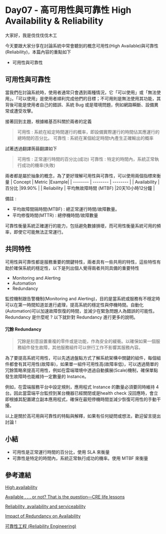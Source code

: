 # Day07 - 高可用性與可靠性 High Availability & Reliability

大家好，我是伐伐伐伐木工

今天要跟大家分享在討論系統中常會聽到的概念可用性(High Available)與可靠性(Reliability)，本篇內容的重點如下
- 可用性與可靠性

## 可用性與可靠性
當我們在討論系統時，使用者通常只會遇到兩種情況，它「可以使用」或「無法使用」。「可以使用」是使用者順利完成他們的目標；不可用則是無法使用其功能，其背後可能是使用者自己的錯誤、系統 Bug 或是環境問題，例如網路瞬斷、設備異常或遭受攻擊。

接著回到主題，根據維基百科關於兩者的定義
> 可用性 : 系統在給定時間運行的概率，即設備實際運行的時間佔其應運行的總時間的百分比。
> 可靠性 : 系統在某個給定時間t內產生正確輸出的概率

試著透過翻譯蒟蒻翻譯如下
> 可用性 : 正常運行時間的百分比(成功)
> 可靠性 : 特定的時間內，系統正常執行成功的機率(失敗)

兩者都是屬於抽象的概念，為了更好理解可用性與可靠性，可以使用兩個指標來衡量
| Concept | Metric |Example|
| -------- | -------- | -------- |
| Availability     | 百分比     |99.90% |
| Reliability     | 平均無故障時間 (MTBF)     |20天10小時12分鐘 |

備註 : 
- 平均故障間隔時間(MTBF) : 總正常運行時間/故障數量。
- 平均修復時間(MTTR) : 總停機時間/故障數量

可靠性衡量系統正確運行的能力，包括避免數據損壞，而可用性衡量系統可用的頻率，即使它可能無法正常運行。

## 共同特性

可用性與可靠性都是服務重要的關鍵特性，兩者具有一些共用的特性，這些特性有助於確保系統的穩定性，以下是列出個人覺得兩者共同具備的重要特性
- Monitoring and Alerting 
- Automation 
- Redundancy 

監控機制跟告警機制(Monitoring and Alerting)，目的是當系統或服務有不穩定時可以在第一時間知道並進行處理，提高系統的穩定性與停機時間。自動化(Automation)可以加速故障恢復的時間，並減少在緊急問題人為錯誤的可能性。Redundancy 是什麼呢 ? 以下就針對 Redundancy 進行更多的說明。

#### 冗餘 Redundancy 
> 冗餘是刻意設置重複的零件或是功能，作為安全的緩衝。以確保如果一個服務組件發生故障，其他服務組件可以併行工作不影響其服務內容。

為了要提高系統可用性，可以先透過盤點方式了解系統架構中關鍵的組件，每個組件都會有其可用性(故障率)，如果單一組件可用性高(故障率低)，可以透過簡單的冗餘策略來提高可用性，例如在雲端環境中透過自動擴展(Scale)機制，確保單點發生故障時也能維持一定數量的 Instance。

例如，在雲端服務平台中設定規則，應用程式 Instance 的數量必須要同時維持 4 台。因此當雲端平台監控到某台機器已經關閉或是health check 沒回應時，會立即根據其配置建立副本應用程式，確保在最短停機時間並減少恢復可用性的手動干擾。

以上是關於高可用與可靠性的特點與解釋，如果有任何疑問或想法，歡迎留言提出討論 !

## 小結
- 可用性是正常運行時間的百分比，使用 SLA 來衡量 
- 可靠性是特定的時間內，系統正常執行成功的機率。使用 MTBF 來衡量
 
## 參考連結
[High availability](https://en.wikipedia.org/wiki/High_availability)

[Available . . . or not? That is the question—CRE life lessons](https://cloud.google.com/blog/products/gcp/available-or-not-that-is-the-question-cre-life-lessons)

[Reliability, availability and serviceability](https://en.wikipedia.org/wiki/Reliability,_availability_and_serviceability)

[Impact of Redundancy on Availability](https://rickhw.github.io/2020/04/22/SoftwareEngineering/Reliability-Engineering/)

[可靠性工程 (Reliability Engineering)](https://rickhw.github.io/2020/04/22/SoftwareEngineering/Reliability-Engineering/)






